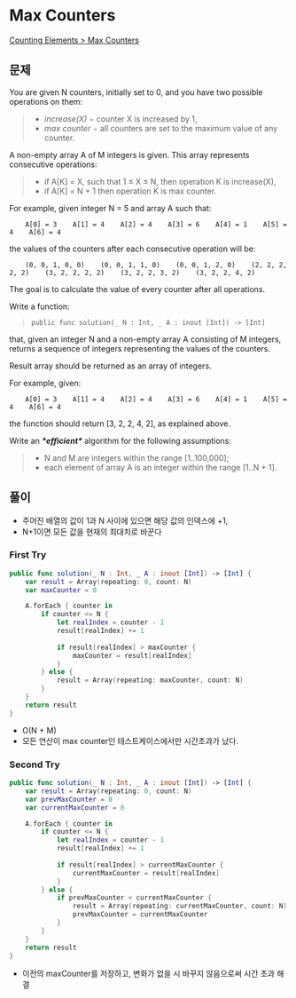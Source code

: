 # Max Counters

[Counting Elements > Max Counters](https://app.codility.com/programmers/lessons/4-counting_elements/max_counters/)



## 문제

You are given N counters, initially set to 0, and you have two possible operations on them:

> - *increase(X)* − counter X is increased by 1,
> - *max counter* − all counters are set to the maximum value of any counter.

A non-empty array A of M integers is given. This array represents consecutive operations:

> - if A[K] = X, such that 1 ≤ X ≤ N, then operation K is increase(X),
> - if A[K] = N + 1 then operation K is max counter.

For example, given integer N = 5 and array A such that:

```
    A[0] = 3    A[1] = 4    A[2] = 4    A[3] = 6    A[4] = 1    A[5] = 4    A[6] = 4
```

the values of the counters after each consecutive operation will be:

```
    (0, 0, 1, 0, 0)    (0, 0, 1, 1, 0)    (0, 0, 1, 2, 0)    (2, 2, 2, 2, 2)    (3, 2, 2, 2, 2)    (3, 2, 2, 3, 2)    (3, 2, 2, 4, 2)
```

The goal is to calculate the value of every counter after all operations.

Write a function:

> ```
> public func solution(_ N : Int, _ A : inout [Int]) -> [Int]
> ```

that, given an integer N and a non-empty array A consisting of M integers, returns a sequence of integers representing the values of the counters.

Result array should be returned as an array of integers.

For example, given:

```
    A[0] = 3    A[1] = 4    A[2] = 4    A[3] = 6    A[4] = 1    A[5] = 4    A[6] = 4
```

the function should return [3, 2, 2, 4, 2], as explained above.

Write an ***\*efficient\**** algorithm for the following assumptions:

> - N and M are integers within the range [1..100,000];
> - each element of array A is an integer within the range [1..N + 1].



## 풀이 

- 주어진 배열의 값이 1과 N 사이에 있으면 해당 값의 인덱스에 +1,
- N+1이면 모든 값을 현재의 최대치로 바꾼다



### First Try

```swift
public func solution(_ N : Int, _ A : inout [Int]) -> [Int] {
    var result = Array(repeating: 0, count: N)
    var maxCounter = 0

    A.forEach { counter in
        if counter <= N {
            let realIndex = counter - 1
            result[realIndex] += 1
            
            if result[realIndex] > maxCounter {
                maxCounter = result[realIndex]
            }
        } else {
            result = Array(repeating: maxCounter, count: N)
        }
    }
    return result
}
```

- O(N + M)
- 모든 연산이 max counter인 테스트케이스에서만 시간초과가 났다.



### Second Try 

```swift
public func solution(_ N : Int, _ A : inout [Int]) -> [Int] {
    var result = Array(repeating: 0, count: N)
    var prevMaxCounter = 0
    var currentMaxCounter = 0

    A.forEach { counter in
        if counter <= N {
            let realIndex = counter - 1
            result[realIndex] += 1
            
            if result[realIndex] > currentMaxCounter {
                currentMaxCounter = result[realIndex]
            }
        } else {
            if prevMaxCounter < currentMaxCounter {
                result = Array(repeating: currentMaxCounter, count: N)
                prevMaxCounter = currentMaxCounter
            }
        }
    }
    return result
}
```

- 이전의 maxCounter를 저장하고, 변화가 없을 시 바꾸지 않음으로써 시간 초과 해결